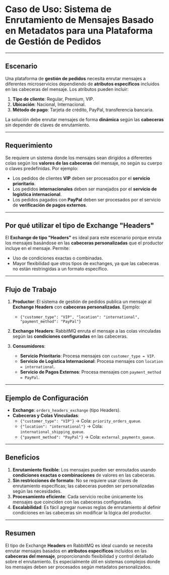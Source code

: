 # Caso de Uso: Sistema de Enrutamiento de Mensajes Basado en Metadatos para una Plataforma de Gestión de Pedidos

---

## Escenario

Una plataforma de **gestión de pedidos** necesita enrutar mensajes a diferentes microservicios dependiendo de **atributos específicos** incluidos en las cabeceras del mensaje. Los atributos pueden incluir:

1. **Tipo de cliente**: Regular, Premium, VIP.
2. **Ubicación**: Nacional, Internacional.
3. **Método de pago**: Tarjeta de crédito, PayPal, transferencia bancaria.

La solución debe enrutar mensajes de forma **dinámica** según las **cabeceras** sin depender de claves de enrutamiento.

---

## Requerimiento

Se requiere un sistema donde los mensajes sean dirigidos a diferentes colas según los **valores de las cabeceras** del mensaje, no según su cuerpo o claves predefinidas. Por ejemplo:

- Los pedidos de clientes **VIP** deben ser procesados por el **servicio prioritario**.
- Los pedidos **internacionales** deben ser manejados por el **servicio de logística internacional**.
- Los pedidos pagados con **PayPal** deben ser procesados por el servicio de **verificación de pagos externos**.

---

## Por qué utilizar el tipo de Exchange "Headers"

El **Exchange de tipo "Headers"** es ideal para este escenario porque enruta los mensajes basándose en las **cabeceras personalizadas** que el productor incluye en el mensaje. Permite:

- Uso de condiciones exactas o combinadas.
- Mayor flexibilidad que otros tipos de exchanges, ya que las cabeceras no están restringidas a un formato específico.

---

## Flujo de Trabajo

1. **Productor**: El sistema de gestión de pedidos publica un mensaje al **Exchange Headers** con **cabeceras personalizadas**. Ejemplo:
    - `{"customer_type": "VIP", "location": "international", "payment_method": "PayPal"}`

2. **Exchange Headers**: RabbitMQ enruta el mensaje a las colas vinculadas según las **condiciones configuradas** en las cabeceras.

3. **Consumidores**:
    - **Servicio Prioritario**: Procesa mensajes con `customer_type = VIP`.
    - **Servicio de Logística Internacional**: Procesa mensajes con `location = international`.
    - **Servicio de Pagos Externos**: Procesa mensajes con `payment_method = PayPal`.

---

## Ejemplo de Configuración

- **Exchange**: `orders_headers_exchange` (tipo Headers).
- **Cabeceras y Colas Vinculadas**:
    - `{"customer_type": "VIP"}` → Cola: `priority_orders_queue`.
    - `{"location": "international"}` → Cola: `international_shipping_queue`.
    - `{"payment_method": "PayPal"}` → Cola: `external_payments_queue`.

---

## Beneficios

1. **Enrutamiento flexible**: Los mensajes pueden ser enroutados usando **condiciones exactas o combinaciones** de valores en las cabeceras.
2. **Sin restricciones de formato**: No se requiere usar claves de enrutamiento específicas; las cabeceras pueden ser personalizadas según las necesidades.
3. **Procesamiento eficiente**: Cada servicio recibe únicamente los mensajes que coinciden con las cabeceras configuradas.
4. **Escalabilidad**: Es fácil agregar nuevas reglas de enrutamiento al definir condiciones en las cabeceras sin modificar la lógica del productor.

---

## Resumen

El tipo de Exchange **Headers** en RabbitMQ es ideal cuando se necesita enrutar mensajes basados en **atributos específicos** incluidos en las **cabeceras del mensaje**, proporcionando flexibilidad y control detallado sobre el enrutamiento. Es especialmente útil en sistemas complejos donde los mensajes deben ser procesados según metadatos personalizados.
